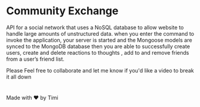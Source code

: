 # Community Exchange

API for a social network that uses a NoSQL database to allow website to handle large amounts of unstructured data. 
when you enter the command to invoke the application, your server is started and the Mongoose models are synced to the MongoDB database then you are able to successfully create users, create and delete reactions to thoughts , add to and remove friends from a user’s friend list.

Please Feel free to collaborate and let me know if you'd like a video to break it all down
#
Made with ❤️ by Timi
